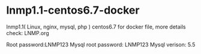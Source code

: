 # lnmp1.1-centos6.7-docker
lnmp1.1( Linux, nginx, mysql, php ) centos6.7 for docker file, more details check: LNMP.org

Root password:LNMP123
Mysql root password: LNMP123
Mysql verison: 5.5
